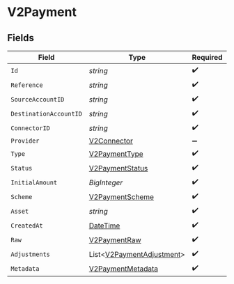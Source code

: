 # V2Payment


## Fields

| Field                                                                                 | Type                                                                                  | Required                                                                              | Description                                                                           | Example                                                                               |
| ------------------------------------------------------------------------------------- | ------------------------------------------------------------------------------------- | ------------------------------------------------------------------------------------- | ------------------------------------------------------------------------------------- | ------------------------------------------------------------------------------------- |
| `Id`                                                                                  | *string*                                                                              | :heavy_check_mark:                                                                    | N/A                                                                                   | XXX                                                                                   |
| `Reference`                                                                           | *string*                                                                              | :heavy_check_mark:                                                                    | N/A                                                                                   |                                                                                       |
| `SourceAccountID`                                                                     | *string*                                                                              | :heavy_check_mark:                                                                    | N/A                                                                                   |                                                                                       |
| `DestinationAccountID`                                                                | *string*                                                                              | :heavy_check_mark:                                                                    | N/A                                                                                   |                                                                                       |
| `ConnectorID`                                                                         | *string*                                                                              | :heavy_check_mark:                                                                    | N/A                                                                                   |                                                                                       |
| `Provider`                                                                            | [V2Connector](../../Models/Components/V2Connector.md)                                 | :heavy_minus_sign:                                                                    | N/A                                                                                   |                                                                                       |
| `Type`                                                                                | [V2PaymentType](../../Models/Components/V2PaymentType.md)                             | :heavy_check_mark:                                                                    | N/A                                                                                   |                                                                                       |
| `Status`                                                                              | [V2PaymentStatus](../../Models/Components/V2PaymentStatus.md)                         | :heavy_check_mark:                                                                    | N/A                                                                                   |                                                                                       |
| `InitialAmount`                                                                       | *BigInteger*                                                                          | :heavy_check_mark:                                                                    | N/A                                                                                   | 100                                                                                   |
| `Scheme`                                                                              | [V2PaymentScheme](../../Models/Components/V2PaymentScheme.md)                         | :heavy_check_mark:                                                                    | N/A                                                                                   |                                                                                       |
| `Asset`                                                                               | *string*                                                                              | :heavy_check_mark:                                                                    | N/A                                                                                   | USD                                                                                   |
| `CreatedAt`                                                                           | [DateTime](https://learn.microsoft.com/en-us/dotnet/api/system.datetime?view=net-5.0) | :heavy_check_mark:                                                                    | N/A                                                                                   |                                                                                       |
| `Raw`                                                                                 | [V2PaymentRaw](../../Models/Components/V2PaymentRaw.md)                               | :heavy_check_mark:                                                                    | N/A                                                                                   |                                                                                       |
| `Adjustments`                                                                         | List<[V2PaymentAdjustment](../../Models/Components/V2PaymentAdjustment.md)>           | :heavy_check_mark:                                                                    | N/A                                                                                   |                                                                                       |
| `Metadata`                                                                            | [V2PaymentMetadata](../../Models/Components/V2PaymentMetadata.md)                     | :heavy_check_mark:                                                                    | N/A                                                                                   |                                                                                       |